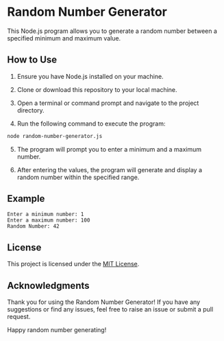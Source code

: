 # Random Number Generator

This Node.js program allows you to generate a random number between a specified minimum and maximum value.

## How to Use

1. Ensure you have Node.js installed on your machine.

2. Clone or download this repository to your local machine.

3. Open a terminal or command prompt and navigate to the project directory.

4. Run the following command to execute the program:

```bash
node random-number-generator.js
```

5. The program will prompt you to enter a minimum and a maximum number.

6. After entering the values, the program will generate and display a random number within the specified range.

## Example

```
Enter a minimum number: 1
Enter a maximum number: 100
Random Number: 42
```

## License

This project is licensed under the [MIT License](LICENSE).

## Acknowledgments

Thank you for using the Random Number Generator! If you have any suggestions or find any issues, feel free to raise an issue or submit a pull request.

Happy random number generating!
